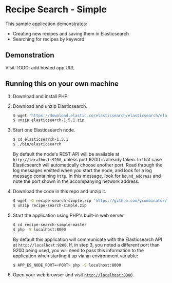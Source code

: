 # Recipe Search - Simple

This sample application demonstrates:
* Creating new recipes and saving them in Elasticsearch
* Searching for recipes by keyword

## Demonstration

Visit TODO: add hosted app URL

## Running this on your own machine

1. Download and install PHP.

2. Download and unzip Elasticsearch.

   ```sh
   $ wget 'https://download.elastic.co/elasticsearch/elasticsearch/elasticsearch-1.5.1.zip'
   $ unzip elasticsearch-1.5.1.zip
   ```

3. Start one Elasticsearch node.

   ```sh
   $ cd elasticsearch-1.5.1
   $ ./bin/elasticsearch
   ```

   By default the node's REST API will be available at `http://localhost:9200`, unless port 9200 is already taken. In
   that case Elasticsearch will automatically choose another port. Read through the log messages emitted when you
   start the node, and look for a log message containing `http`. In this message, look for `bound_address` and note the
   port shown in the accompanying network address.

4. Download the code in this repo and unzip it.

   ```sh
   $ wget -O recipe-search-simple.zip 'https://github.com/ycombinator/recipe-search-simple/archive/master.zip'
   $ unzip recipe-search-simple.zip
   ```

5. Start the application using PHP's built-in web server.

   ```sh
   $ cd recipe-search-simple-master
   $ php -S localhost:8000
   ```

   By default this application will communicate with the Elasticsearch API at `http://localhost:9200`. If, in step 3, you
   noted a different port than 9200 being used, you will need to pass this information to the application when starting
   it up via an environment variable:

   ```sh
   $ APP_ES_NODE_PORT=<PORT> php -S localhost:8000
   ```

6. Open your web browser and visit [`http://localhost:8000`](http://localhost:8000).
